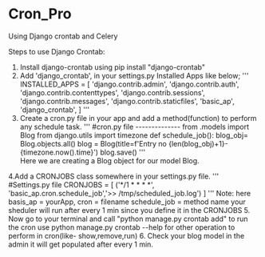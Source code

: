 # Cron_Pro
Using Django crontab and Celery

Steps to  use Django Crontab:

1. Install django-crontab using pip install "django-crontab"
2. Add 'django_crontab', in your settings.py Installed Apps like below;
    '''
    INSTALLED_APPS = [
    'django.contrib.admin',
    'django.contrib.auth',
    'django.contrib.contenttypes',
    'django.contrib.sessions',
    'django.contrib.messages',
    'django.contrib.staticfiles',
    'basic_ap',
    'django_crontab',
    ]
    '''
3. Create a cron.py file in your app and add a method(function) to perform any schedule task.
        '''
        #cron.py file
        --------------
        from .models import Blog
        from django.utils import timezone
        def schedule_job():
            blog_obj= Blog.objects.all()
            blog = Blog(title=f'Entry no {len(blog_obj)+1}-{timezone.now().time}')
            blog.save()
        '''    
      Here we are creating a Blog object for our model Blog.
      
4.Add a CRONJOBS class somewhere in your settings.py file.
    '''
    #Settings.py file
    CRONJOBS = [
    ('*/1 * * * *', 'basic_ap.cron.schedule_job','>> /tmp/scheduled_job.log')
    ]
    '''
    Note: here basis_ap = yourApp,
               cron = filename
               schedule_job = method name
               your sheduler will run after every 1 min since you define it in the CRONJOBS
5. Now go to your terminal and call "python manage.py crontab add" to run the cron
    use python manage.py crontab --help for other operation to perform in cron(like- show,remove,run)
6. Check your blog model in the admin it will get populated after every 1 min.
